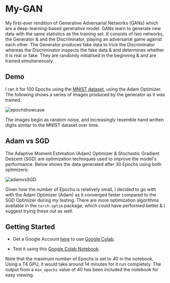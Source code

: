 # My-GAN
My first-ever rendition of Generative Adversarial Networks (GANs) which are a deep-learning-based generative model. GANs learn to generate new data with the same statistics as the training set. It consists of two networks, the Generator & and the Discriminator, playing an adversarial game against each other. The Generator produces fake data to trick the Discriminator whereas the Discriminator inspects the fake data & and determines whether it is real or fake. They are randomly initialised in the beginning & and are trained simultaneously.


## Demo
I ran it for 100 Epochs using the [MNIST dataset](https://en.wikipedia.org/wiki/MNIST_database), using the Adam Optimizer. The following shows a series of images produced by the generator as it was trained.

![epochshowcase](https://github.com/omcodedthis/My-GAN/assets/119602009/da0a082b-0c38-4aa6-bb61-2539275aa8f4)

The images begin as random noise, and increasingly resemble hand written digits similar to the MNIST dataset over time.

## Adam vs SGD
The Adaptive Moment Estimation (Adam) Optimizer & Stochastic Gradient Descent (SGD) are optimization techniques used to improve the model's performance. Below shows the data generated after 30 Epochs using both optimizers:

![adamvsSGD](https://github.com/omcodedthis/My-GAN/assets/119602009/9c76189a-02be-48d0-b4b8-ca5a84c7760d)

Given how the number of Epochs is relatively small, I decided to go with with the Adam Optimizer (Adam) as it converged faster compared to the SGD Optimizer during my testing. There are more optimization algorithms available in the `torch.optim`
package, which could have performed better & I suggest trying these out as well.


## Getting Started
* Get a Google Account [here](https://www.google.com/account/about/) to use [Google Colab](https://colab.google/).

* Test it using this [Google Colab Notebook](https://colab.research.google.com/drive/1JlCd-EC7AatYjlFO1jLHTA80jKz6cnXr).

Note that the maximum number of Epochs is set to 40 in the notebook. Using a T4 GPU, it would take around 14 minutes for it run completely. The output from a `max_epochs` value of 40 has been included the notebook for easy viewing.
